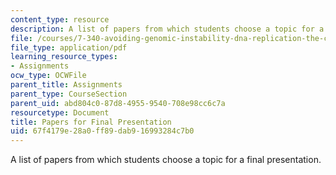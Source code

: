```yaml
---
content_type: resource
description: A list of papers from which students choose a topic for a final presentation.
file: /courses/7-340-avoiding-genomic-instability-dna-replication-the-cell-cycle-and-cancer-fall-2006/67f4179e28a0ff89dab916993284c7b0_final.pdf
file_type: application/pdf
learning_resource_types:
- Assignments
ocw_type: OCWFile
parent_title: Assignments
parent_type: CourseSection
parent_uid: abd804c0-87d8-4955-9540-708e98cc6c7a
resourcetype: Document
title: Papers for Final Presentation
uid: 67f4179e-28a0-ff89-dab9-16993284c7b0
---
```

A list of papers from which students choose a topic for a final presentation.


